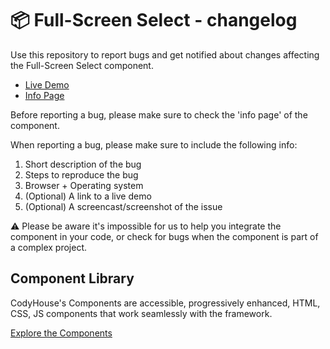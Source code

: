 # 📦 Full-Screen Select - changelog

Use this repository to report bugs and get notified about changes affecting the Full-Screen Select component.

- [Live Demo](https://codyhouse.co/ds/components/app/full-screen-select)
- [Info Page](https://codyhouse.co/ds/components/info/full-screen-select)

Before reporting a bug, please make sure to check the 'info page' of the component. 

When reporting a bug, please make sure to include the following info:

1. Short description of the bug
2. Steps to reproduce the bug
3. Browser + Operating system
4. (Optional) A link to a live demo
5. (Optional) A screencast/screenshot of the issue

⚠️ Please be aware it's impossible for us to help you integrate the component in your code, or check for bugs when the component is part of a complex project.

## Component Library

CodyHouse's Components are accessible, progressively enhanced, HTML, CSS, JS components that work seamlessly with the framework.

[Explore the Components](https://codyhouse.co/ds/components)
